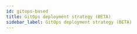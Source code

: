 ```yaml
---
id: gitops-based
title: GitOps deployment strategy (BETA)
sidebar_label: GitOps deployment strategy (BETA)
---
```

